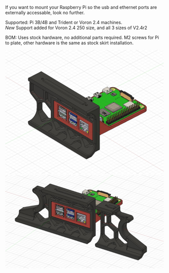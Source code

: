 If you want to mount your Raspberry Pi so the usb and ethernet ports are externally accessable, look no further.  

Supported: Pi 3B/4B and Trident or Voron 2.4 machines.  
*New* Support added for Voron 2.4 250 size, and all 3 sizes of V2.4r2 

BOM: 
Uses stock hardware, no additional parts required. M2 screws for Pi to plate, other hardware is the same as stock skirt installation.

![Pi Plate](PiPlate.jpg)
![Pi Plate2](PiPlate2.jpg)
